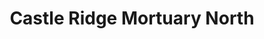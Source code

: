 ---
title: "Castle Ridge Mortuary North"
url: /san-antonio/castle-ridge-mortuary-north/
shop: Bestattungen
---